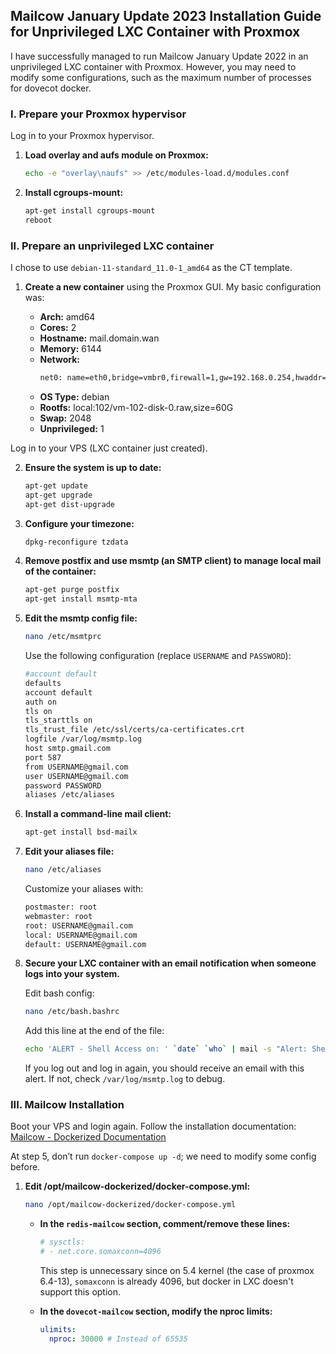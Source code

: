 ## Mailcow January Update 2023 Installation Guide for Unprivileged LXC Container with Proxmox

I have successfully managed to run Mailcow January Update 2022 in an unprivileged LXC container with Proxmox. However, you may need to modify some configurations, such as the maximum number of processes for dovecot docker.

### I. Prepare your Proxmox hypervisor

Log in to your Proxmox hypervisor.

1. **Load overlay and aufs module on Proxmox:**
   
   ```bash
   echo -e "overlay\naufs" >> /etc/modules-load.d/modules.conf
   ```

2. **Install cgroups-mount:**

   ```bash
   apt-get install cgroups-mount
   reboot
   ```

### II. Prepare an unprivileged LXC container

I chose to use `debian-11-standard_11.0-1_amd64` as the CT template.

1. **Create a new container** using the Proxmox GUI. My basic configuration was:

   - **Arch:** amd64
   - **Cores:** 2
   - **Hostname:** mail.domain.wan
   - **Memory:** 6144
   - **Network:**
     ```bash
     net0: name=eth0,bridge=vmbr0,firewall=1,gw=192.168.0.254,hwaddr=B2:F9:44:FB:4E:EC,ip=192.168.0.4/24,type=veth
     ```
   - **OS Type:** debian
   - **Rootfs:** local:102/vm-102-disk-0.raw,size=60G
   - **Swap:** 2048
   - **Unprivileged:** 1

Log in to your VPS (LXC container just created).

2. **Ensure the system is up to date:**

   ```bash
   apt-get update
   apt-get upgrade
   apt-get dist-upgrade
   ```

3. **Configure your timezone:**

   ```bash
   dpkg-reconfigure tzdata
   ```

4. **Remove postfix and use msmtp (an SMTP client) to manage local mail of the container:**

   ```bash
   apt-get purge postfix
   apt-get install msmtp-mta
   ```

5. **Edit the msmtp config file:**

   ```bash
   nano /etc/msmtprc
   ```

   Use the following configuration (replace `USERNAME` and `PASSWORD`):

   ```bash
   #account default
   defaults
   account default
   auth on
   tls on
   tls_starttls on
   tls_trust_file /etc/ssl/certs/ca-certificates.crt
   logfile /var/log/msmtp.log
   host smtp.gmail.com
   port 587
   from USERNAME@gmail.com
   user USERNAME@gmail.com
   password PASSWORD
   aliases /etc/aliases
   ```

6. **Install a command-line mail client:**

   ```bash
   apt-get install bsd-mailx
   ```

7. **Edit your aliases file:**

   ```bash
   nano /etc/aliases
   ```

   Customize your aliases with:

   ```bash
   postmaster: root
   webmaster: root
   root: USERNAME@gmail.com
   local: USERNAME@gmail.com
   default: USERNAME@gmail.com
   ```

8. **Secure your LXC container with an email notification when someone logs into your system.**

   Edit bash config:
   
   ```bash
   nano /etc/bash.bashrc
   ```

   Add this line at the end of the file:

   ```bash
   echo 'ALERT - Shell Access on: ' `date` `who` | mail -s "Alert: Shell Access on `hostname -f`" root
   ```

   If you log out and log in again, you should receive an email with this alert. If not, check `/var/log/msmtp.log` to debug.

### III. Mailcow Installation

Boot your VPS and login again. Follow the installation documentation: [Mailcow - Dockerized Documentation](https://mailcow.github.io/mailcow-dockerized-docs/i_u_m/i_u_m_install/)

At step 5, don’t run `docker-compose up -d`; we need to modify some config before.

1. **Edit /opt/mailcow-dockerized/docker-compose.yml:**

   ```bash
   nano /opt/mailcow-dockerized/docker-compose.yml
   ```

   - **In the `redis-mailcow` section, comment/remove these lines:**

     ```yaml
     # sysctls:
     # - net.core.somaxconn=4096
     ```

     This step is unnecessary since on 5.4 kernel (the case of proxmox 6.4-13), `somaxconn` is already 4096, but docker in LXC doesn't support this option.

   - **In the `dovecot-mailcow` section, modify the nproc limits:**

     ```yaml
     ulimits:
       nproc: 30000 # Instead of 65535